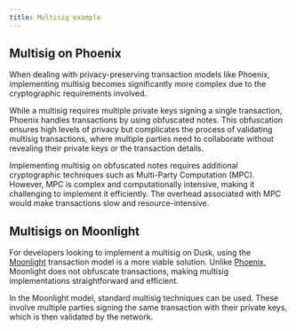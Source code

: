 ```yaml
---
title: Multisig example
---
```


## Multisig on Phoenix

When dealing with privacy-preserving transaction models like Phoenix, implementing multisig becomes significantly more complex due to the cryptographic requirements involved.

While a multisig requires multiple private keys signing a single transaction, Phoenix handles transactions by using obfuscated notes. This obfuscation ensures high levels of privacy but complicates the process of validating multisig transactions, where multiple parties need to collaborate without revealing their private keys or the transaction details.

Implementing multisig on obfuscated notes requires additional cryptographic techniques such as Multi-Party Computation (MPC). However, MPC is complex and computationally intensive, making it challenging to implement it efficiently. The overhead associated with MPC would make transactions slow and resource-intensive.

## Multisigs on Moonlight

For developers looking to implement a multisig on Dusk, using the [Moonlight](/learn/dusk-protocol/transaction_models/moonlight) transaction model is a more viable solution. Unlike [Phoenix](/learn/dusk-protocol/transaction_models/phoenix), Moonlight does not obfuscate transactions, making multisig implementations straightforward and efficient.

In the Moonlight model, standard multisig techniques can be used. These involve multiple parties signing the same transaction with their private keys, which is then validated by the network.
